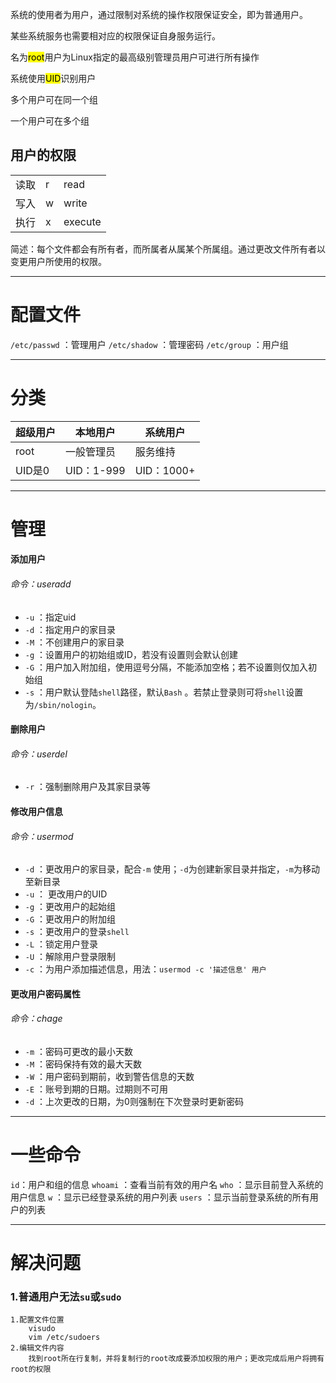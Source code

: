 系统的使用者为用户，通过限制对系统的操作权限保证安全，即为普通用户。

某些系统服务也需要相对应的权限保证自身服务运行。

名为<mark>root</mark>用户为Linux指定的最高级别管理员用户可进行所有操作

系统使用<mark>UID</mark>识别用户

多个用户可在同一个组

一个用户可在多个组


## 用户的权限

|     |     |         |
| --- | --- | ------- |
| 读取  | r   | read    |
| 写入  | w   | write   |
| 执行  | x   | execute |
简述：每个文件都会有所有者，而所属者从属某个所属组。通过更改文件所有者以变更用户所使用的权限。

---

# 配置文件

`/etc/passwd` ：管理用户
`/etc/shadow` ：管理密码
`/etc/group` ：用户组

---

# 分类

| 超级用户  | 本地用户      | 系统用户      |
| ----- | --------- | --------- |
| root  | 一般管理员     | 服务维持      |
| UID是0 | UID：1-999 | UID：1000+ |

---

# 管理

#### 添加用户
###### 命令：useradd
- `-u` ：指定uid
- `-d` ：指定用户的家目录
- `-M` ：不创建用户的家目录
- `-g` ：设置用户的初始组或ID，若没有设置则会默认创建
- `-G` ：用户加入附加组，使用逗号分隔，不能添加空格；若不设置则仅加入初始组
- `-s` ：用户默认登陆`shell`路径，默认`Bash` 。若禁止登录则可将`shell`设置为`/sbin/nologin`。

#### 删除用户

###### 命令：userdel

-  `-r` ：强制删除用户及其家目录等

#### 修改用户信息

###### 命令：usermod

-  `-d` ：更改用户的家目录，配合`-m` 使用；`-d`为创建新家目录并指定，`-m`为移动至新目录
- `-u` ： 更改用户的UID
-  `-g` ：更改用户的起始组
-  `-G` ：更改用户的附加组
-  `-s` ：更改用户的登录`shell`
- `-L`  ：锁定用户登录
- `-U`  ：解除用户登录限制
- `-c` ：为用户添加描述信息，用法：`usermod -c '描述信息' 用户`



#### 更改用户密码属性

###### 命令：chage

-  `-m` ：密码可更改的最小天数
-  `-M` ：密码保持有效的最大天数
-  `-W` ：用户密码到期前，收到警告信息的天数
-  `-E` ：账号到期的日期。过期则不可用
-  `-d` ：上次更改的日期，为0则强制在下次登录时更新密码 



---


# 一些命令

`id`：用户和组的信息
`whoami` ：查看当前有效的用户名
`who` ：显示目前登入系统的用户信息
`w` ：显示已经登录系统的用户列表
`users` ：显示当前登录系统的所有用户的列表


---


# 解决问题

### 1.普通用户无法`su`或`sudo`
	1.配置文件位置
		visudo
		vim /etc/sudoers
	2.编辑文件内容
		找到root所在行复制，并将复制行的root改成要添加权限的用户；更改完成后用户将拥有root的权限
		